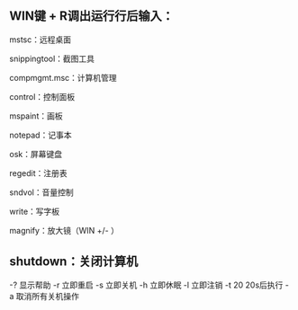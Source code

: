 ## WIN键 + R调出运行行后输入：

mstsc：远程桌面

snippingtool：截图工具

compmgmt.msc：计算机管理

control：控制面板

mspaint：画板

notepad：记事本

osk：屏幕键盘

regedit：注册表

sndvol：音量控制

write：写字板

magnify：放大镜（WIN +/- ）




## shutdown：关闭计算机

-?                        显示帮助
-r                         立即重启
-s                        立即关机
-h                        立即休眠
-l                         立即注销
-t 20                    20s后执行
-a                        取消所有关机操作


